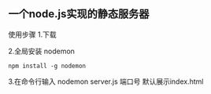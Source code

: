 ## 一个node.js实现的静态服务器

使用步骤
1.下载

2.全局安装 nodemon
```
npm install -g nodemon
```
3.在命令行输入 nodemon server.js 端口号
默认展示index.html
